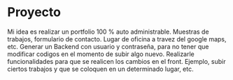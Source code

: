 # Proyecto
Mi idea es realizar un portfolio 100 % auto administrable.
Muestras de trabajos, formulario de contacto. Lugar de oficina a travez del google maps, etc.
Generar un Backend con usuario y contraseña, para no tener que modificar codigos en el momento de subir algo nuevo.
Realizarle funcionalidades para que se realicen los cambios en el front.
Ejemplo, subir ciertos trabajos y que se coloquen en un determinado lugar, etc.
